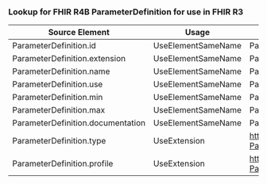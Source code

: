 ### Lookup for FHIR R4B ParameterDefinition for use in FHIR R3

| Source Element | Usage | Target |
| -------------- | ----- | ------ |
| ParameterDefinition.id | UseElementSameName | ParameterDefinition.id |
| ParameterDefinition.extension | UseElementSameName | ParameterDefinition.extension |
| ParameterDefinition.name | UseElementSameName | ParameterDefinition.name |
| ParameterDefinition.use | UseElementSameName | ParameterDefinition.use |
| ParameterDefinition.min | UseElementSameName | ParameterDefinition.min |
| ParameterDefinition.max | UseElementSameName | ParameterDefinition.max |
| ParameterDefinition.documentation | UseElementSameName | ParameterDefinition.documentation |
| ParameterDefinition.type | UseExtension | http://hl7.org/fhir/4.3/StructureDefinition/extension-ParameterDefinition.type |
| ParameterDefinition.profile | UseExtension | http://hl7.org/fhir/4.3/StructureDefinition/extension-ParameterDefinition.profile |
